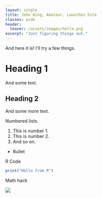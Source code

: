 ```yaml
---
layout: single
title: John King, Amateur, Launches Site
classes: wide
header:
  teaser: /assets/images/hello.png
excerpt: "Just figuring things out."
---
```


And here it is! I'll try a few things.

# Heading 1
And some text.
## Heading 2
And some more text.

Numbered lists.
1. This is number 1.
2. This is number 2.
3. And so on.

- Bullet

R Code
``` r
print("Hello from R")
```
Math hack

<img src="https://render.githubusercontent.com/render/math?math=E=mc^{2}">
